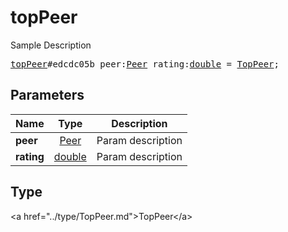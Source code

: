 # topPeer

Sample Description

<pre>
<a href="../constructor/topPeer.md">topPeer</a>#edcdc05b peer:<a href="../type/Peer.md">Peer</a> rating:<a href="../type/double.md">double</a> = <a href="../type/TopPeer.md">TopPeer</a>;
</pre>

## Parameters

| Name | Type | Description |
|------|:----:|-------------|
| **peer** | <a href="../type/Peer.md">Peer</a> | Param description |
| **rating** | <a href="../type/double.md">double</a> | Param description |

## Type

&lt;a href=&#34;../type/TopPeer.md&#34;&gt;TopPeer&lt;/a&gt;
